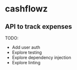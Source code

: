 # cashflowz
## API to track expenses

TODO:
- Add user auth
- Explore testing
- Explore dependency injection
- Explore linting